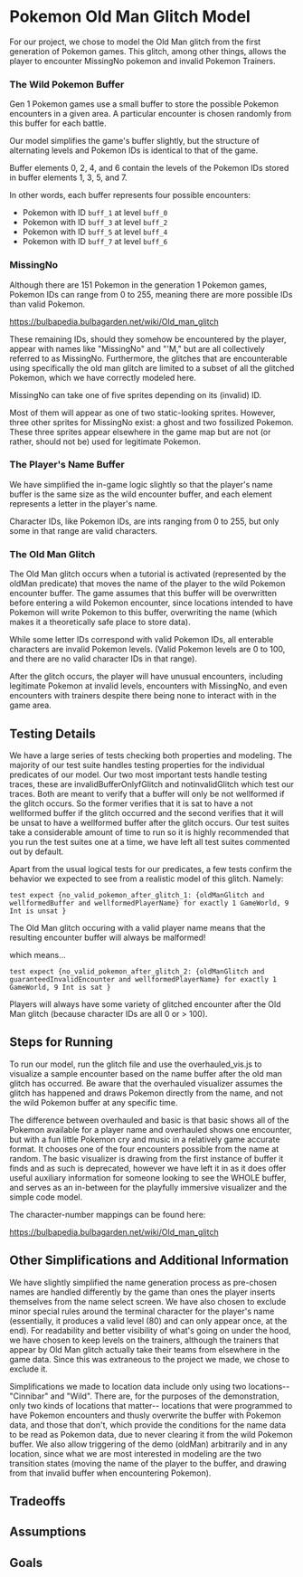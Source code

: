 # Pokemon Old Man Glitch Model

For our project, we chose to model the Old Man glitch from the first generation of Pokemon games.  This glitch, among other things, allows the player to encounter MissingNo pokemon and invalid Pokemon Trainers.

### The Wild Pokemon Buffer
Gen 1 Pokemon games use a small buffer to store the possible Pokemon encounters in a given area.  A particular encounter is chosen randomly from this buffer for each battle.

Our model simplifies the game's buffer slightly, but the structure of alternating levels and Pokemon IDs is identical to that of the game.

Buffer elements 0, 2, 4, and 6 contain the levels of the Pokemon IDs stored in buffer elements 1, 3, 5, and 7.

In other words, each buffer represents four possible encounters:
- Pokemon with ID `buff_1` at level `buff_0`
- Pokemon with ID `buff_3` at level `buff_2`
- Pokemon with ID `buff_5` at level `buff_4`
- Pokemon with ID `buff_7` at level `buff_6`

### MissingNo
Although there are 151 Pokemon in the generation 1 Pokemon games, Pokemon IDs can range from 0 to 255, meaning there are more possible IDs than valid Pokemon.

https://bulbapedia.bulbagarden.net/wiki/Old_man_glitch

These remaining IDs, should they somehow be encountered by the player, appear with names like "MissingNo" and "'M," but are all collectively referred to as MissingNo. Furthermore, the glitches that are encounterable using specifically the old man glitch are limited to a subset of all the glitched Pokemon, which we have correctly modeled here.

MissingNo can take one of five sprites depending on its (invalid) ID.

Most of them will appear as one of two static-looking sprites.  However, three other sprites for MissingNo exist: a ghost and two fossilized Pokemon.  These three sprites appear elsewhere in the game map but are not (or rather, should not be) used for legitimate Pokemon.

### The Player's Name Buffer
We have simplified the in-game logic slightly so that the player's name buffer is the same size as the wild encounter buffer, and each element represents a letter in the player's name.

Character IDs, like Pokemon IDs, are ints ranging from 0 to 255, but only some in that range are valid characters.

### The Old Man Glitch
The Old Man glitch occurs when a tutorial is activated (represented by the oldMan predicate) that moves the name of the player to the wild Pokemon encounter buffer. The game assumes that this buffer will be overwritten before entering a wild Pokemon encounter, since locations intended to have Pokemon will write Pokemon to this buffer, overwriting the name (which makes it a theoretically safe place to store data).

While some letter IDs correspond with valid Pokemon IDs, all enterable characters are invalid Pokemon levels.  (Valid Pokemon levels are 0 to 100, and there are no valid character IDs in that range).

After the glitch occurs, the player will have unusual encounters, including legitimate Pokemon at invalid levels, encounters with MissingNo, and even encounters with trainers despite there being none to interact with in the game area.

## Testing Details
We have a large series of tests checking both properties and modeling. The majority of our test suite handles testing properties for the individual predicates of our model. Our two most important tests handle testing traces, these are invalidBufferOnlyfGlitch and notinvalidGlitch which test our traces. Both are meant to verify that a buffer will only be not wellformed if the glitch occurs. So the former verifies that it is sat to have a not wellformed buffer if the glitch occurred and the second verifies that it will be unsat to have a wellformed buffer after the glitch occurs. Our test suites take a considerable amount of time to run so it is highly recommended that you run the test suites one at a time, we have left all test suites commented out by default.

Apart from the usual logical tests for our predicates, a few tests confirm the behavior we expected to see from a realistic model of this glitch. Namely:

```
test expect {no_valid_pokemon_after_glitch_1: {oldManGlitch and wellformedBuffer and wellformedPlayerName} for exactly 1 GameWorld, 9 Int is unsat }
```
The Old Man glitch occuring with a valid player name means that the resulting encounter buffer will always be malformed!

which means...
```
test expect {no_valid_pokemon_after_glitch_2: {oldManGlitch and guaranteedInvalidEncounter and wellformedPlayerName} for exactly 1 GameWorld, 9 Int is sat }
```

Players will always have some variety of glitched encounter after the Old Man glitch (because character IDs are all 0 or > 100).

## Steps for Running

To run our model, run the glitch file and use the overhauled_vis.js to visualize a sample encounter based on the name buffer after the old man glitch has occurred.  Be aware that the overhauled visualizer assumes the glitch has happened and draws Pokemon directly from the name, and not the wild Pokemon buffer at any specific time. 

 The difference between overhauled and basic is that basic shows all of the Pokemon available for a player name and overhauled shows one encounter, but with a fun little Pokemon cry and music in a relatively game accurate format. It chooses one of the four encounters possible from the name at random. The basic visualizer is drawing from the first instance of buffer it finds and as such is deprecated, however we have left it in as it does offer useful auxiliary information for someone looking to see the WHOLE buffer, and serves as an in-between for the playfully immersive visualizer and the simple code model. 



The character-number mappings can be found here:

https://bulbapedia.bulbagarden.net/wiki/Old_man_glitch

## Other Simplifications and Additional Information

We have slightly simplified the name generation process as pre-chosen names are handled differently by the game than ones the player inserts themselves from the name select screen. We have also chosen to exclude minor special rules around the terminal character for the player's name (essentially, it produces a valid level (80) and can only appear once, at the end). For readability and better visibility of what's going on under the hood, we have chosen to keep levels on the trainers, although the trainers that appear by Old Man glitch actually take their teams from elsewhere in the game data. Since this was extraneous to the project we made, we chose to exclude it. 

Simplifications we made to location data include only using two locations-- "Cinnibar" and "Wild". There are, for the purposes of the demonstration, only two kinds of locations that matter-- locations that were programmed to have Pokemon encounters and thusly overwrite the buffer with Pokemon data, and those that don't, which provide the conditions for the name data to be read as Pokemon data, due to never clearing it from the wild Pokemon buffer. We also allow triggering of the demo (oldMan) arbitrarily and in any location, since what we are most interested in modeling are the two transition states (moving the name of the player to the buffer, and drawing from that invalid buffer when encountering Pokemon). 

## Tradeoffs



## Assumptions

## Goals 
